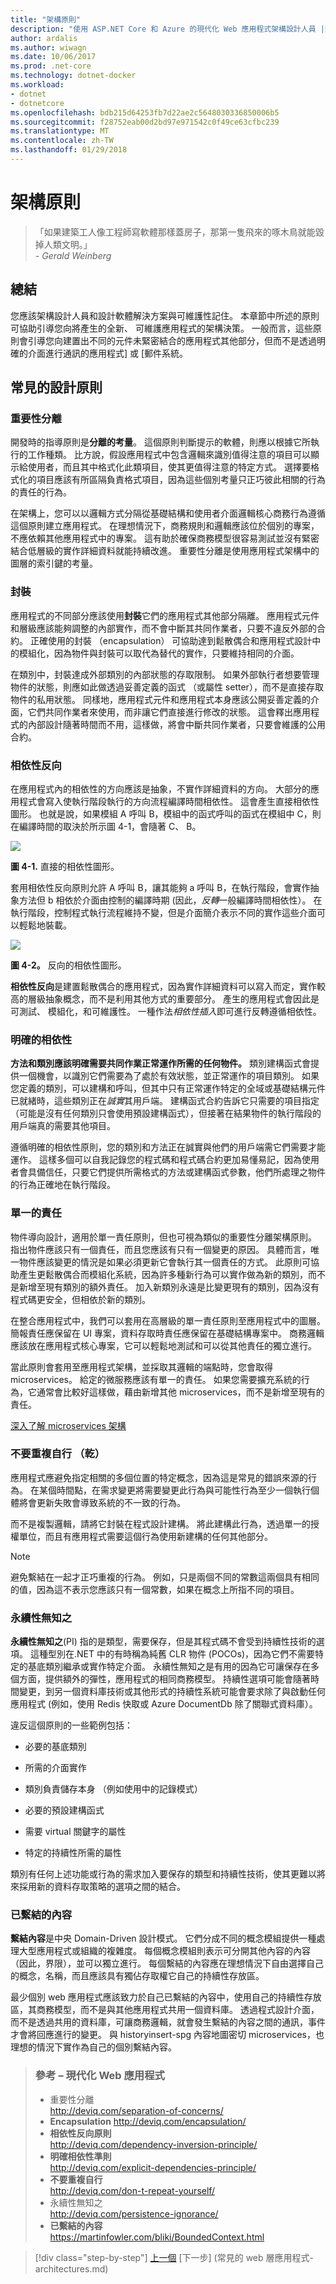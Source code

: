 ```yaml
---
title: "架構原則"
description: "使用 ASP.NET Core 和 Azure 的現代化 Web 應用程式架構設計人員 |架構原則"
author: ardalis
ms.author: wiwagn
ms.date: 10/06/2017
ms.prod: .net-core
ms.technology: dotnet-docker
ms.workload:
- dotnet
- dotnetcore
ms.openlocfilehash: bdb215d64253fb7d22ae2c5648030336850006b5
ms.sourcegitcommit: f28752eab00d2bd97e971542c0f49ce63cfbc239
ms.translationtype: MT
ms.contentlocale: zh-TW
ms.lasthandoff: 01/29/2018
---
```

# <a name="architectural-principles"></a>架構原則

> 「如果建築工人像工程師寫軟體那樣蓋房子，那第一隻飛來的啄木鳥就能毀掉人類文明。」  
> _\- Gerald Weinberg_

## <a name="summary"></a>總結

您應該架構設計人員和設計軟體解決方案與可維護性記住。 本章節中所述的原則可協助引導您向將產生的全新、 可維護應用程式的架構決策。 一般而言，這些原則會引導您向建置出不同的元件未緊密結合的應用程式其他部分，但而不是透過明確的介面進行通訊的應用程式] 或 [郵件系統。

## <a name="common-design-principles"></a>常見的設計原則

### <a name="separation-of-concerns"></a>重要性分離

開發時的指導原則是**分離的考量**。 這個原則判斷提示的軟體，則應以根據它所執行的工作種類。 比方說，假設應用程式中包含邏輯來識別值得注意的項目可以顯示給使用者，而且其中格式化此類項目，使其更值得注意的特定方式。 選擇要格式化的項目應該有所區隔負責格式項目，因為這些個別考量只正巧彼此相關的行為的責任的行為。

在架構上，您可以以邏輯方式分隔從基礎結構和使用者介面邏輯核心商務行為遵循這個原則建立應用程式。 在理想情況下，商務規則和邏輯應該位於個別的專案，不應依賴其他應用程式中的專案。 這有助於確保商務模型很容易測試並沒有緊密結合低層級的實作詳細資料就能持續改進。 重要性分離是使用應用程式架構中的圖層的索引鍵的考量。

### <a name="encapsulation"></a>封裝

應用程式的不同部分應該使用**封裝**它們的應用程式其他部分隔離。 應用程式元件和層級應該能夠調整的內部實作，而不會中斷其共同作業者，只要不違反外部的合約。 正確使用的封裝 （encapsulation） 可協助達到鬆散偶合和應用程式設計中的模組化，因為物件與封裝可以取代為替代的實作，只要維持相同的介面。

在類別中，封裝達成外部類別的內部狀態的存取限制。 如果外部執行者想要管理物件的狀態，則應如此做透過妥善定義的函式 （或屬性 setter），而不是直接存取物件的私用狀態。 同樣地，應用程式元件和應用程式本身應該公開妥善定義的介面，它們共同作業者來使用，而非讓它們直接進行修改的狀態。 這會釋出應用程式的內部設計隨著時間而不用，這樣做，將會中斷共同作業者，只要會維護的公用合約。

### <a name="dependency-inversion"></a>相依性反向

在應用程式內的相依性的方向應該是抽象，不實作詳細資料的方向。 大部分的應用程式會寫入使執行階段執行的方向流程編譯時間相依性。 這會產生直接相依性圖形。 也就是說，如果模組 A 呼叫 B，模組中的函式呼叫的函式在模組中 C，則在編譯時間的取決於所示圖 4-1，會隨著 C、 B。

![](./media/image4-1.png)

**圖 4-1.** 直接的相依性圖形。

套用相依性反向原則允許 A 呼叫 B，讓其能夠 a 呼叫 B，在執行階段，會實作抽象方法但 b 相依於介面由控制的編譯時期 (因此，*反轉*一般編譯時間相依性）。 在執行階段，控制程式執行流程維持不變，但是介面簡介表示不同的實作這些介面可以輕鬆地裝載。

![](./media/image4-2.png)

**圖 4-2。** 反向的相依性圖形。

**相依性反向**是建置鬆散偶合的應用程式，因為實作詳細資料可以寫入而定，實作較高的層級抽象概念，而不是利用其他方式的重要部分。 產生的應用程式會因此是可測試、 模組化，和可維護性。 一種作法*相依性插入*即可進行反轉遵循相依性。

### <a name="explicit-dependencies"></a>明確的相依性

**方法和類別應該明確需要共同作業正常運作所需的任何物件。** 類別建構函式會提供一個機會，以識別它們需要為了處於有效狀態，並正常運作的項目類別。 如果您定義的類別，可以建構和呼叫，但其中只有正常運作特定的全域或基礎結構元件已就緒時，這些類別正在*誠實*其用戶端。 建構函式合約告訴它只需要的項目指定 （可能是沒有任何類別只會使用預設建構函式），但接著在結果物件的執行階段的用戶端真的需要其他項目。

遵循明確的相依性原則，您的類別和方法正在誠實與他們的用戶端需它們需要才能運作。 這樣多個可以自我記錄您的程式碼和程式碼合約更加易懂易記，因為使用者會具備信任，只要它們提供所需格式的方法或建構函式參數，他們所處理之物件的行為正確地在執行階段。

### <a name="single-responsibility"></a>單一的責任

物件導向設計，適用於單一責任原則，但也可視為類似的重要性分離架構原則。 指出物件應該只有一個責任，而且您應該有只有一個變更的原因。 具體而言，唯一物件應該變更的情況是如果必須更新它會執行其一個責任的方式。 此原則可協助產生更鬆散偶合而模組化系統，因為許多種新行為可以實作做為新的類別，而不是新增至現有類別的額外責任。 加入新類別永遠是比變更現有的類別，因為沒有程式碼更安全，但相依於新的類別。

在整合應用程式中，我們可以套用在高層級的單一責任原則至應用程式中的圖層。 簡報責任應保留在 UI 專案，資料存取時責任應保留在基礎結構專案中。 商務邏輯應該放在應用程式核心專案，它可以輕鬆地測試和可以從其他責任的獨立進行。

當此原則會套用至應用程式架構，並採取其邏輯的端點時，您會取得 microservices。 給定的微服務應該有單一的責任。 如果您需要擴充系統的行為，它通常會比較好這樣做，藉由新增其他 microservices，而不是新增至現有的責任。

[深入了解 microservices 架構](http://aka.ms/MicroservicesEbook)

### <a name="dont-repeat-yourself-dry"></a>不要重複自行 （乾）

應用程式應避免指定相關的多個位置的特定概念，因為這是常見的錯誤來源的行為。 在某個時間點，在需求變更將需要變更此行為與可能性行為至少一個執行個體將會更新失敗會導致系統的不一致的行為。

而不是複製邏輯，請將它封裝在程式設計建構。 將此建構此行為，透過單一的授權單位，而且有應用程式需要這個行為使用新建構的任何其他部分。

> [!NOTE]
> 避免繫結在一起才正巧重複的行為。 例如，只是兩個不同的常數這兩個具有相同的值，因為這不表示您應該只有一個常數，如果在概念上所指不同的項目。

### <a name="persistence-ignorance"></a>永續性無知之

**永續性無知之**(PI) 指的是類型，需要保存，但是其程式碼不會受到持續性技術的選項。 這種型別在.NET 中的有時稱為純舊 CLR 物件 (POCOs)，因為它們不需要特定的基底類別繼承或實作特定介面。 永續性無知之是有用的因為它可讓保存在多個方面，提供額外的彈性，應用程式的相同商務模型。 持續性選項可能會隨著時間變更，到另一個資料庫技術或其他形式的持續性系統可能會要求除了與啟動任何應用程式 (例如，使用 Redis 快取或 Azure DocumentDb 除了關聯式資料庫）。

違反這個原則的一些範例包括：

-   必要的基底類別

-   所需的介面實作

-   類別負責儲存本身 （例如使用中的記錄模式）

-   必要的預設建構函式

-   需要 virtual 關鍵字的屬性

-   特定的持續性所需的屬性

類別有任何上述功能或行為的需求加入要保存的類型和持續性技術，使其更難以將來採用新的資料存取策略的選項之間的結合。

### <a name="bounded-contexts"></a>已繫結的內容

**繫結內容**是中央 Domain-Driven 設計模式。 它們分成不同的概念模組提供一種處理大型應用程式或組織的複雜度。 每個概念模組則表示可分開其他內容的內容 （因此，界限），並可以獨立進行。 每個繫結的內容應在理想情況下自由選擇自己的概念，名稱，而且應該具有獨佔存取權它自己的持續性存放區。

最少個別 web 應用程式應該致力於自己已繫結的內容中，使用自己的持續性存放區，其商務模型，而不是與其他應用程式共用一個資料庫。 透過程式設計介面，而不是透過共用的資料庫，可讓商務邏輯，就會發生繫結的內容之間的通訊，事件才會將回應進行的變更。 與 historyinsert-spg 內容地圖密切 microservices，也理想的情況下實作為自己的個別繫結內容。

> ### <a name="references--modern-web-applications"></a>參考 – 現代化 Web 應用程式
> - 重要性分離  
> <http://deviq.com/separation-of-concerns/>
> - **Encapsulation** <http://deviq.com/encapsulation/>
> - **相依性反向原則**  
> <http://deviq.com/dependency-inversion-principle/>
> - **明確相依性準則**  
> <http://deviq.com/explicit-dependencies-principle/>
> - **不要重複自行**  
> <http://deviq.com/don-t-repeat-yourself/>
> - 永續性無知之  
> <http://deviq.com/persistence-ignorance/>
> - **已繫結的內容**  
> <https://martinfowler.com/bliki/BoundedContext.html>

> [!div class="step-by-step"]
[上一個](choose-between-traditional-web-and-single-page-apps.md) [下一步] (常見的 web 層應用程式-architectures.md)
